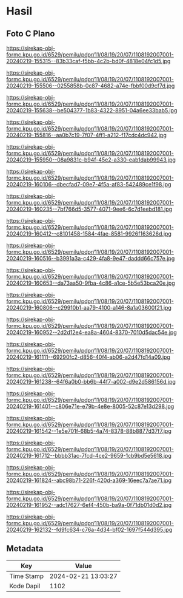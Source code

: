 # Hasil

## Foto C Plano

https://sirekap-obj-formc.kpu.go.id/6529/pemilu/pdpr/11/08/19/20/07/1108192007001-20240219-155315--83b33caf-f5bb-4c2b-bd0f-4818e04fc1d5.jpg

https://sirekap-obj-formc.kpu.go.id/6529/pemilu/pdpr/11/08/19/20/07/1108192007001-20240219-155506--0255858b-0c87-4682-a74e-fbbf00d9cf7d.jpg

https://sirekap-obj-formc.kpu.go.id/6529/pemilu/pdpr/11/08/19/20/07/1108192007001-20240219-155638--be504377-1b83-4322-8951-04a6ee33bab5.jpg

https://sirekap-obj-formc.kpu.go.id/6529/pemilu/pdpr/11/08/19/20/07/1108192007001-20240219-155816--aa0b7c19-7f07-4ff1-a212-f17cdc4dc942.jpg

https://sirekap-obj-formc.kpu.go.id/6529/pemilu/pdpr/11/08/19/20/07/1108192007001-20240219-155950--08a9831c-b94f-45e2-a330-eab1dab99943.jpg

https://sirekap-obj-formc.kpu.go.id/6529/pemilu/pdpr/11/08/19/20/07/1108192007001-20240219-160106--dbecfad7-09e7-4f5a-af83-542489ce1f98.jpg

https://sirekap-obj-formc.kpu.go.id/6529/pemilu/pdpr/11/08/19/20/07/1108192007001-20240219-160235--7bf766d5-3577-4071-9ee6-6c7d1eebd181.jpg

https://sirekap-obj-formc.kpu.go.id/6529/pemilu/pdpr/11/08/19/20/07/1108192007001-20240219-160412--c8101458-1584-4fae-8581-9926f163626d.jpg

https://sirekap-obj-formc.kpu.go.id/6529/pemilu/pdpr/11/08/19/20/07/1108192007001-20240219-160516--b3991a3a-c429-4fa8-9e47-daddd66c757e.jpg

https://sirekap-obj-formc.kpu.go.id/6529/pemilu/pdpr/11/08/19/20/07/1108192007001-20240219-160653--da73aa50-9fba-4c86-a1ce-5b5e53bca20e.jpg

https://sirekap-obj-formc.kpu.go.id/6529/pemilu/pdpr/11/08/19/20/07/1108192007001-20240219-160806--c29910b1-aa79-4100-a146-8a1a03600f21.jpg

https://sirekap-obj-formc.kpu.go.id/6529/pemilu/pdpr/11/08/19/20/07/1108192007001-20240219-160952--2d2d12e4-ea8a-4604-8370-7010d5dac54e.jpg

https://sirekap-obj-formc.kpu.go.id/6529/pemilu/pdpr/11/08/19/20/07/1108192007001-20240219-161111--69290fc2-d856-40f4-ab06-a2d47fd14a09.jpg

https://sirekap-obj-formc.kpu.go.id/6529/pemilu/pdpr/11/08/19/20/07/1108192007001-20240219-161238--64f6a0b0-bb6b-44f7-a002-d9e2d586156d.jpg

https://sirekap-obj-formc.kpu.go.id/6529/pemilu/pdpr/11/08/19/20/07/1108192007001-20240219-161401--c806e71e-e79b-4e8e-8005-52c87e13d298.jpg

https://sirekap-obj-formc.kpu.go.id/6529/pemilu/pdpr/11/08/19/20/07/1108192007001-20240219-161542--1e5e701f-68b5-4a74-8378-88b8877d37f7.jpg

https://sirekap-obj-formc.kpu.go.id/6529/pemilu/pdpr/11/08/19/20/07/1108192007001-20240219-161712--bbbb31ac-7fcd-4ce2-9659-1cb9bd5e5618.jpg

https://sirekap-obj-formc.kpu.go.id/6529/pemilu/pdpr/11/08/19/20/07/1108192007001-20240219-161824--abc98b71-226f-420d-a369-16eec7a7ae71.jpg

https://sirekap-obj-formc.kpu.go.id/6529/pemilu/pdpr/11/08/19/20/07/1108192007001-20240219-161952--adc17627-6ef4-450b-ba9a-0f71db01d0d2.jpg

https://sirekap-obj-formc.kpu.go.id/6529/pemilu/pdpr/11/08/19/20/07/1108192007001-20240219-162132--fd9fc634-c76a-4d34-bf02-1697f544d395.jpg


## Metadata

| Key        | Value               |
| ---------- | ------------------- |
| Time Stamp | 2024-02-21 13:03:27 |
| Kode Dapil | 1102                |



